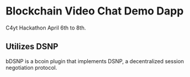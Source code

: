 # Blockchain Video Chat Demo Dapp

C4yt Hackathon April 6th to 8th.

## Utilizes DSNP

bDSNP is a bcoin plugin that implements DSNP, a decentralized session negotiation protocol.